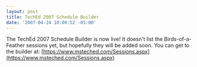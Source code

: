 ```yaml
---
layout: post
title: TechEd 2007 Schedule Builder
date: '2007-04-24 10:00:52 -05:00'
---
```


The TechEd 2007 Schedule Builder is now live! It doesn't list the Birds-of-a-Feather sessions yet, but hopefully they will be added soon. You can get to the builder at: [https://www.msteched.com/Sessions.aspx](https://www.msteched.com/Sessions.aspx)
